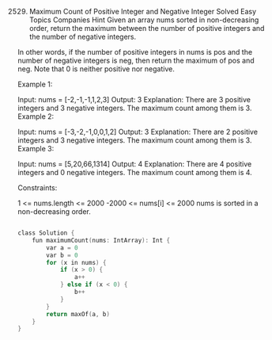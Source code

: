 2529. Maximum Count of Positive Integer and Negative Integer
Solved
Easy
Topics
Companies
Hint
Given an array nums sorted in non-decreasing order, return the maximum between the number of positive integers and the number of negative integers.

In other words, if the number of positive integers in nums is pos and the number of negative integers is neg, then return the maximum of pos and neg.
Note that 0 is neither positive nor negative.

 

Example 1:

Input: nums = [-2,-1,-1,1,2,3]
Output: 3
Explanation: There are 3 positive integers and 3 negative integers. The maximum count among them is 3.
Example 2:

Input: nums = [-3,-2,-1,0,0,1,2]
Output: 3
Explanation: There are 2 positive integers and 3 negative integers. The maximum count among them is 3.
Example 3:

Input: nums = [5,20,66,1314]
Output: 4
Explanation: There are 4 positive integers and 0 negative integers. The maximum count among them is 4.
 

Constraints:

1 <= nums.length <= 2000
-2000 <= nums[i] <= 2000
nums is sorted in a non-decreasing order.

```c

class Solution {
    fun maximumCount(nums: IntArray): Int {
        var a = 0
        var b = 0
        for (x in nums) {
            if (x > 0) {
                a++
            } else if (x < 0) {
                b++
            }
        }
        return maxOf(a, b)
    }
}

```
